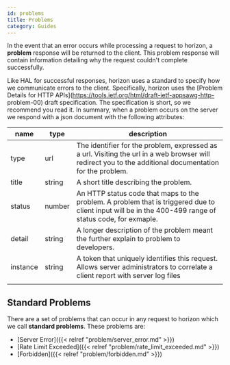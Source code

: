 ```yaml
---
id: problems
title: Problems
category: Guides
---
```


In the event that an error occurs while processing a request to horizon, a
**problem** response will be returned to the client.  This problem response will
contain information detailing why the request couldn't complete successfully.

Like HAL for successful responses, horizon uses a standard to specify how we
communicate errors to the client.  Specifically, horizon uses the [Problem
Details for HTTP APIs](https://tools.ietf.org/html/draft-ietf-appsawg-http-
problem-00) draft specification.  The specification is short, so we recommend
you read it.  In summary, when a problem occurs on the server we respond with a
json document with the following attributes:

|   name   |  type  |                                                                        description                                                                        |
| -------- | ------ | --------------------------------------------------------------------------------------------------------------------------------------------------------- |
| type     | url    | The identifier for the problem, expressed as a url.  Visiting the url in a web browser will redirect you to the additional documentation for the problem. |
| title    | string | A short title describing the problem.                                                                                                                     |
| status   | number | An HTTP status code that maps to the problem.  A problem that is triggered due to client input will be in the 400-499 range of status code, for exmaple.  |
| detail   | string | A longer description of the problem meant the further explain to problem to developers.                                                                   |
| instance | string | A token that uniquely identifies this request.  Allows server administrators to correlate a client report with server log files                           |
|          |        |                                                                                                                                                           |


<a id="standard_errors"></a>

## Standard Problems

There are a set of problems that can occur in any request to horizon which we
call **standard problems**.  These problems are:

- [Server Error]({{< relref "problem/server_error.md" >}})
- [Rate Limit Exceeded]({{< relref "problem/rate_limit_exceeded.md" >}})
- [Forbidden]({{< relref "problem/forbidden.md" >}})
